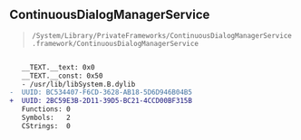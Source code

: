 ## ContinuousDialogManagerService

> `/System/Library/PrivateFrameworks/ContinuousDialogManagerService.framework/ContinuousDialogManagerService`

```diff

   __TEXT.__text: 0x0
   __TEXT.__const: 0x50
   - /usr/lib/libSystem.B.dylib
-  UUID: BC534407-F6CD-3628-AB18-5D6D946B04B5
+  UUID: 2BC59E3B-2D11-39D5-BC21-4CCD00BF315B
   Functions: 0
   Symbols:   2
   CStrings:  0

```
